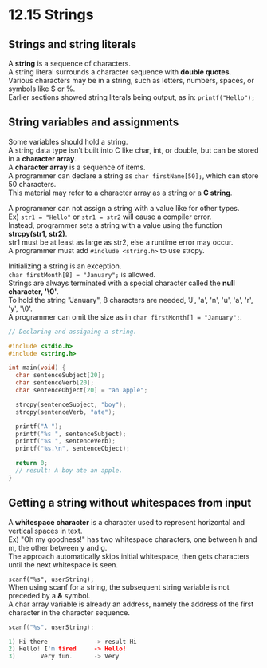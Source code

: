# 12.15 Strings

## Strings and string literals
A **string** is a sequence of characters.   
A string literal surrounds a character sequence with **double quotes**.   
Various characters may be in a string, such as letters, numbers, spaces, or symbols like $ or %.   
Earlier sections showed string literals being output, as in: ``printf("Hello");``   

## String variables and assignments
Some variables should hold a string.   
A string data type isn't built into C like char, int, or double, but can be stored in a **character array**.   
A **character array** is a sequence of items.     
A programmer can declare a string as ``char firstName[50];``, which can store 50 characters.   
This material may refer to a character array as a string or a **C string**.   

A programmer can not assign a string with a value like for other types.   
Ex) ``str1 = "Hello"`` or ``str1 = str2`` will cause a compiler error.   
Instead, programmer sets a string with a value using the function **strcpy(str1, str2)**.   
str1 must be at least as large as str2, else a runtime error may occur.   
A programmer must add ``#include <string.h>`` to use strcpy.

Initializing a string is an exception.   
``char firstMonth[8] = "January";`` is allowed.   
Strings are always terminated with a special character called the **null character, '\0'**.   
To hold the string "January", 8 characters are needed, 'J', 'a', 'n', 'u', 'a', 'r', 'y', '\0'.   
A programmer can omit the size as in ``char firstMonth[] = "January";``.   

```c
// Declaring and assigning a string.

#include <stdio.h>
#include <string.h>

int main(void) {
  char sentenceSubject[20];
  char sentenceVerb[20];
  char sentenceObject[20] = "an apple";

  strcpy(sentenceSubject, "boy");
  strcpy(sentenceVerb, "ate");

  printf("A ");
  printf("%s ", sentenceSubject);
  printf("%s ", sentenceVerb);
  printf("%s.\n", sentenceObject);

  return 0;
  // result: A boy ate an apple.
}
```

## Getting a string without whitespaces from input
A **whitespace character** is a character used to represent horizontal and vertical spaces in text.   
Ex) "Oh my goodness!" has two whitespace characters, one between h and m, the other between y and g.   
The approach automatically skips initial whitespace, then gets characters until the next whitespace is seen.   

``scanf("%s", userString);``   
When using scanf for a string, the subsequent string variable is not preceded by a **&** symbol.   
A char array variable is already an address, namely the address of the first character in the character sequence.

```c
scanf("%s", userString);

1) Hi there             -> result Hi
2) Hello! I'm tired     -> Hello!
3)       Very fun.      -> Very
```
